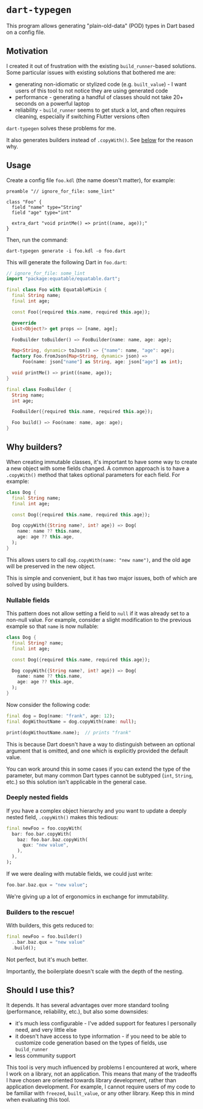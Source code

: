 # `dart-typegen`

This program allows generating "plain-old-data" (POD) types in Dart based on a
config file. 

## Motivation

I created it out of frustration with the existing
`build_runner`-based solutions. Some particular issues with existing solutions
that bothered me are:
- generating non-idiomatic or stylized code (e.g. `built_value`) - I want users
  of this tool to not notice they are using generated code
- performance - generating a handful of classes should not take 20+ seconds on
  a powerful laptop
- reliability - `build_runner` seems to get stuck a lot, and often requires
  cleaning, especially if switching Flutter versions often

`dart-typegen` solves these problems for me. 

It also generates builders instead of `.copyWith()`. See [below](#why-builders)
for the reason why.

## Usage

Create a config file `foo.kdl` (the name doesn't matter), for example:
```kdl
preamble "// ignore_for_file: some_lint"

class "Foo" {
  field "name" type="String"
  field "age" type="int"

  extra_dart "void printMe() => print((name, age));"
}
```
Then, run the command:
```shell
dart-typegen generate -i foo.kdl -o foo.dart
```
This will generate the following Dart in `foo.dart`:
```dart
// ignore_for_file: some_lint
import "package:equatable/equatable.dart";

final class Foo with EquatableMixin {
  final String name;
  final int age;

  const Foo({required this.name, required this.age});

  @override
  List<Object?> get props => [name, age];

  FooBuilder toBuilder() => FooBuilder(name: name, age: age);

  Map<String, dynamic> toJson() => {"name": name, "age": age};
  factory Foo.fromJson(Map<String, dynamic> json) =>
      Foo(name: json["name"] as String, age: json["age"] as int);

  void printMe() => print((name, age));
}

final class FooBuilder {
  String name;
  int age;

  FooBuilder({required this.name, required this.age});

  Foo build() => Foo(name: name, age: age);
}
```


## Why builders?

When creating immutable classes, it's important to have some way to create a
new object with some fields changed. A common approach is to have a
`.copyWith()` method that takes optional parameters for each field. For
example: 

```dart
class Dog {
  final String name;
  final int age;

  const Dog({required this.name, required this.age});

  Dog copyWith({String name?, int? age}) => Dog(
    name: name ?? this.name,
    age: age ?? this.age,
  );
}
```

This allows users to call `dog.copyWith(name: "new name")`, and the old age
will be preserved in the new object.

This is simple and convenient, but it has two major issues, both of which are
solved by using builders.

### Nullable fields

This pattern does not allow setting a field to `null` if it was already set to
a non-null value. For example, consider a slight modification to the previous
example so that `name` is now nullable:

```dart
class Dog {
  final String? name;
  final int age;

  const Dog({required this.name, required this.age});

  Dog copyWith({String name?, int? age}) => Dog(
    name: name ?? this.name,
    age: age ?? this.age,
  );
}
```
Now consider the following code:
```dart
final dog = Dog(name: "frank", age: 12);
final dogWithoutName = dog.copyWith(name: null);

print(dogWithoutName.name);  // prints "frank"
```
This is because Dart doesn't have a way to distinguish between an optional
argument that is omitted, and one which is explicitly provided the default
value.

You can work around this in some cases if you can extend the type of the
parameter, but many common Dart types cannot be subtyped (`int`, `String`,
etc.) so this solution isn't applicable in the general case.

### Deeply nested fields

If you have a complex object hierarchy and you want to update a deeply nested
field, `.copyWith()` makes this tedious:
```dart
final newFoo = foo.copyWith(
  bar: foo.bar.copyWith(
    baz: foo.bar.baz.copyWith(
      qux: "new value",
    ),
  ),
);
```
If we were dealing with mutable fields, we could just write:
```dart
foo.bar.baz.qux = "new value";
```
We're giving up a lot of ergonomics in exchange for immutability.

### Builders to the rescue!

With builders, this gets reduced to:
```dart
final newFoo = foo.builder()
  ..bar.baz.qux = "new value"
  .build();
```
Not perfect, but it's much better.

Importantly, the boilerplate doesn't scale with the depth of the nesting.

## Should I use this?

It depends. It has several advantages over more standard tooling (performance,
reliability, etc.), but also some downsides:
- it's much less configurable - I've added support for features I personally
  need, and very little else
- it doesn't have access to type information - if you need to be able to
  customize code generation based on the types of fields, use `build_runner`
- less community support

This tool is very much influenced by problems I encountered at work, where I
work on a library, not an application. This means that many of the tradeoffs I
have chosen are oriented towards library development, rather than application
development. For example, I cannot require users of my code to be familiar with
`freezed`, `built_value`, or any other library. Keep this in mind when
evaluating this tool.
